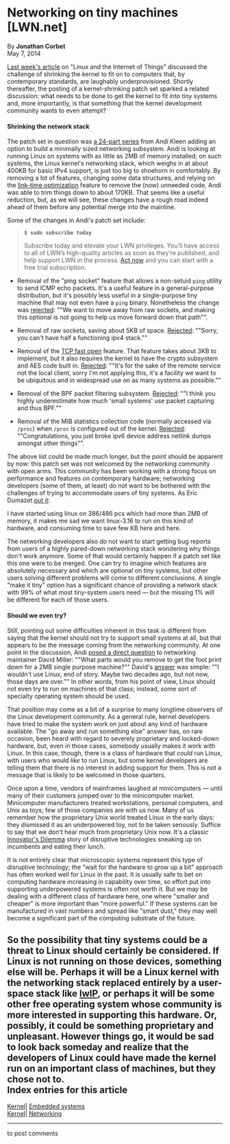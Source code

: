 # Networking on tiny machines [LWN.net]

By **Jonathan Corbet**  
May 7, 2014 

[Last week's article](/Articles/596754/) on "Linux and the Internet of Things" discussed the challenge of shrinking the kernel to fit on to computers that, by contemporary standards, are laughably underprovisioned. Shortly thereafter, the posting of a kernel-shrinking patch set sparked a related discussion: what needs to be done to get the kernel to fit into tiny systems and, more importantly, is that something that the kernel development community wants to even attempt? 

#### Shrinking the network stack

The patch set in question was [a 24-part series](/Articles/597398/) from Andi Kleen adding an option to build a minimally sized networking subsystem. Andi is looking at running Linux on systems with as little as 2MB of memory installed; on such systems, the Linux kernel's networking stack, which weighs in at about 400KB for basic IPv4 support, is just too big to shoehorn in comfortably. By removing a lot of features, changing some data structures, and relying on the [link-time optimization](/Articles/512548/) feature to remove the (now) unneeded code, Andi was able to trim things down to about 170KB. That seems like a useful reduction, but, as we will see, these changes have a rough road indeed ahead of them before any potential merge into the mainline. 

Some of the changes in Andi's patch set include: 

> **`$ sudo subscribe today`**
> 
> Subscribe today and elevate your LWN privileges. You’ll have access to all of LWN’s high-quality articles as soon as they’re published, and help support LWN in the process. [Act now](https://lwn.net/Promo/nst-sudo/claim) and you can start with a free trial subscription. 

  * Removal of the "ping socket" feature that allows a non-setuid `ping` utility to send ICMP echo packets. It's a useful feature in a general-purpose distribution, but it's possibly less useful in a single-purpose tiny machine that may not even have a `ping` binary. Nonetheless the change was [rejected](/Articles/597532/): ""We want to move away from raw sockets, and making this optional is not going to help us move forward down that path"". 

  * Removal of raw sockets, saving about 5KB of space. [Rejected](/Articles/597533/): ""Sorry, you can't have half a functioning ipv4 stack."" 

  * Removal of the [TCP fast open](/Articles/508865/) feature. That feature takes about 3KB to implement, but it also requires the kernel to have the crypto subsystem and AES code built in. [Rejected](/Articles/597534/): ""It's for the sake of the remote service not the local client, sorry I'm not applying this, it's a facility we want to be ubiquitous and in widespread use on as many systems as possible."" 

  * Removal of the BPF packet filtering subsystem. [Rejected](/Articles/597535/): ""I think you highly underestimate how much 'small systems' use packet capturing and thus BPF."" 

  * Removal of the MIB statistics collection code (normally accessed via `/proc`) when `/proc` is configured out of the kernel. [Rejected](/Articles/597548/): ""Congratulations, you just broke ipv6 device address netlink dumps amongst other things"". 




The above list could be made much longer, but the point should be apparent by now: this patch set was not welcomed by the networking community with open arms. This community has been working with a strong focus on performance and features on contemporary hardware; networking developers (some of them, at least) do not want to be bothered with the challenges of trying to accommodate users of tiny systems. As Eric Dumazet [put it](/Articles/597537/): 

I have started using linux on 386/486 pcs which had more than 2MB of memory, it makes me sad we want linux-3.16 to run on this kind of hardware, and consuming time to save few KB here and here. 

The networking developers also do not want to start getting bug reports from users of a highly pared-down networking stack wondering why things don't work anymore. Some of that would certainly happen if a patch set like this one were to be merged. One can try to imagine which features are absolutely necessary and which are optional on tiny systems, but other users solving different problems will come to different conclusions. A single "make it tiny" option has a significant chance of providing a network stack with 99% of what most tiny-system users need — but the missing 1% will be different for each of those users. 

#### Should we even try?

Still, pointing out some difficulties inherent in this task is different from saying that the kernel should not try to support small systems at all, but that appears to be the message coming from the networking community. At one point in the discussion, Andi [posed a direct question](/Articles/597538/) to networking maintainer David Miller: ""What parts would you remove to get the foot print down for a 2MB single purpose machine?"" David's [answer](/Articles/597539/) was simple: ""I wouldn't use Linux, end of story. Maybe two decades ago, but not now, those days are over."" In other words, from his point of view, Linux should not even try to run on machines of that class; instead, some sort of specialty operating system should be used. 

That position may come as a bit of a surprise to many longtime observers of the Linux development community. As a general rule, kernel developers have tried to make the system work on just about any kind of hardware available. The "go away and run something else" answer has, on rare occasion, been heard with regard to severely proprietary and locked-down hardware, but, even in those cases, somebody usually makes it work with Linux. In this case, though, there is a class of hardware that _could_ run Linux, with users who would _like_ to run Linux, but some kernel developers are telling them that there is no interest in adding support for them. This is not a message that is likely to be welcomed in those quarters. 

Once upon a time, vendors of mainframes laughed at minicomputers — until many of their customers jumped over to the minicomputer market. Minicomputer manufacturers treated workstations, personal computers, and Unix as toys; few of those companies are with us now. Many of us remember how the proprietary Unix world treated Linux in the early days: they dismissed it as an underpowered toy, not to be taken seriously. Suffice to say that we don't hear much from proprietary Unix now. It's a classic [Innovator's Dilemma](http://en.wikipedia.org/wiki/The_Innovator%27s_Dilemma) story of disruptive technologies sneaking up on incumbents and eating their lunch. 

It is not entirely clear that microscopic systems represent this type of disruptive technology; the "wait for the hardware to grow up a bit" approach has often worked well for Linux in the past. It is usually safe to bet on computing hardware increasing in capability over time, so effort put into supporting underpowered systems is often not worth it. But we may be dealing with a different class of hardware here, one where "smaller and cheaper" is more important than "more powerful." If these systems can be manufactured in vast numbers and spread like "smart dust," they may well become a significant part of the computing substrate of the future. 

So the possibility that tiny systems could be a threat to Linux should certainly be considered. If Linux is not running on those devices, something else will be. Perhaps it will be a Linux kernel with the networking stack replaced entirely by a user-space stack like [lwIP](http://savannah.nongnu.org/projects/lwip/), or perhaps it will be some other free operating system whose community is more interested in supporting this hardware. Or, possibly, it could be something proprietary and unpleasant. However things go, it would be sad to look back someday and realize that the developers of Linux could have made the kernel run on an important class of machines, but they chose not to.  
Index entries for this article  
---  
[Kernel](/Kernel/Index)| [Embedded systems](/Kernel/Index#Embedded_systems)  
[Kernel](/Kernel/Index)| [Networking](/Kernel/Index#Networking)  
  


* * *

to post comments 
